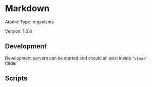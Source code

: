 # Markdown

Atomic Type: organisms

Version: 1.0.8

## Development

Development servers can be started and should all exist inside `"views"` folder

## Scripts
